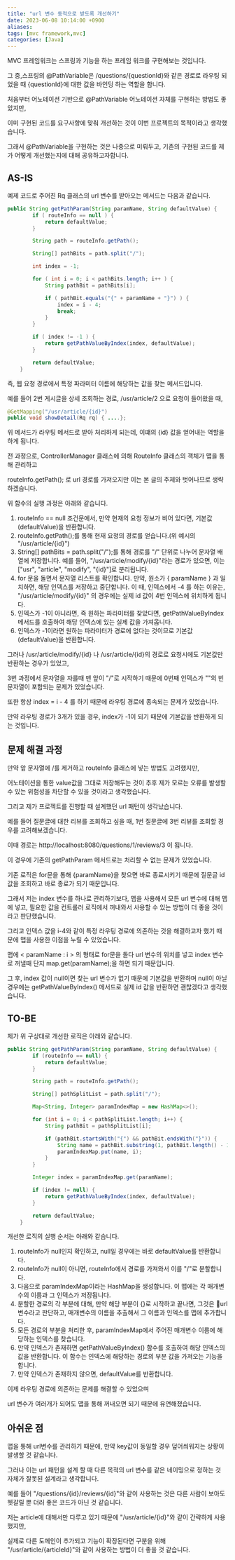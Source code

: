 ```yaml
---
title: "url 변수 동적으로 받도록 개선하기"
date: 2023-06-08 10:14:00 +0900
aliases: 
tags: [mvc framework,mvc]
categories: [Java]
---
```


MVC 프레임워크는 스프링과 기능을 하는 프레임 워크를 구현해보는 것입니다.

그 중,스프링의 @PathVariable은 /questions/{questionId}와 같은 경로로 라우팅 되었을 때
{questionId}에 대한 값을 바인딩 하는 역할을 합니다.

처음부터 어노테이션 기반으로 @PathVariable 어노테이션 자체를 구현하는 방법도 좋았지만,

이미 구현된 코드를 요구사항에 맞춰 개선하는 것이 이번 프로젝트의 목적이라고 생각했습니다.

그래서 @PathVariable을 구현하는 것은 나중으로 미뤄두고, 기존의 구현된 코드를 제가 어떻게 개선했는지에 대해 공유하고자합니다.

## **AS-IS**

예제 코드로 주어진 Rq 클래스의 url 변수를 받아오는 메서드는 다음과 같습니다.

```java
public String getPathParam(String paramName, String defaultValue) {
        if ( routeInfo == null ) {
            return defaultValue;
        }

        String path = routeInfo.getPath();

        String[] pathBits = path.split("/");

        int index = -1;

        for ( int i = 0; i < pathBits.length; i++ ) {
            String pathBit = pathBits[i];

            if ( pathBit.equals("{" + paramName + "}") ) {
                index = i - 4;
                break;
            }
        }

        if ( index != -1 ) {
            return getPathValueByIndex(index, defaultValue);
        }

        return defaultValue;
    }

```

즉, 웹 요청 경로에서 특정 파라미터 이름에 해당하는 값을 찾는 메서드입니다.

예를 들어 2번 게시글을 상세 조회하는 경로, /usr/article/2 으로 요청이 들어왔을 때,

```java
@GetMapping("/usr/article/{id}")
public void showDetail(Rq rq) { ....};
```
위 메서드가 라우팅 메서드로 받아 처리하게 되는데, 이떄의 {id} 값을 얻어내는 역할을 하게 됩니다.

전 과정으로, ControllerManager 클래스에 의해 RouteInfo 클래스의 객체가 맵을 통해 관리하고

routeInfo.getPath(); 로 url 경로를 가져오지만 이는 본 글의 주제와 벗어나므로 생략하겠습니다.

위 함수의 실행 과정은 아래와 같습니다.

1. routeInfo == null 조건문에서, 만약 현재의 요청 정보가 비어 있다면, 기본값(defaultValue)을 반환합니다. 
2. routeInfo.getPath();를 통해 현재 요청의 경로를 얻습니다.(위 예시의 "/usr/article/{id}")
3. String[] pathBits = path.split("/");를 통해 경로를 "/" 단위로 나누어 문자열 배열에 저장합니다. 예를 들어, "/usr/article/modify/{id}"라는 경로가 있으면, 이는 ["usr", "article", "modify", "{id}"]로 분리됩니다.
4. for 문을 돌면서 문자열 리스트를 확인합니다. 만약, 원소가 { paramName } 과 일치하면, 해당 인덱스를 저장하고 중단합니다. 이 때, 인덱스에서 -4 를 하는 이유는, "/usr/article/modify/{id}" 의 경우에는 실제 id 값이 4번 인덱스에 위치하게 됩니다.
5. 인덱스가 -1이 아니라면, 즉 원하는 파라미터를 찾았다면, getPathValueByIndex 메서드를 호출하여 해당 인덱스에 있는 실제 값을 가져옵니다.
6. 인덱스가 -1이라면 원하는 파라미터가 경로에 없다는 것이므로 기본값(defaultValue)을 반환합니다.

그러나 /usr/article/modify/{id} 나 /usr/article/{id}의 경로로 요청시에도 기본값만 반환하는 경우가 있었고,

3번 과정에서 문자열을 자를때 맨 앞이 "/"로 시작하기 때문에 0번째 인덱스가 ""의 빈 문자열이 포함되는 문제가 있었습니다.

또한 항상 index = i - 4 를 하기 때문에 라우팅 경로에 종속되는 문제가 있었습니다.

만약 라우팅 경로가 3개가 있을 경우, index가 -1이 되기 때문에 기본값을 반환하게 되는 것입니다.

 ## **문제 해결 과정**

만약 앞 문자열에 /를 제거하고 routeInfo 클래스에 넣는 방법도 고려했지만,

어노테이션을 통한 value값을 그대로 저장해두는 것이 추후 제가 모르는 오류를 발생할 수 있는 위험성을 차단할 수 있을 것이라고 생각했습니다.

그리고 제가 프로젝트를 진행할 때 설계했던 url 패턴이 생각났습니다.

예를 들어 질문글에 대한 리뷰를 조회하고 싶을 때, 1번 질문글에 3번 리뷰를 조회할 경우를 고려해보겠습니다.

이때 경로는 http://localhost:8080/questions/1/reviews/3 이 됩니다.

이 경우에 기존의 getPathParam 메서드로는 처리할 수 없는 문제가 있었습니다.

기존 로직은 for문을 통해 {paramName}을 찾으면 바로 종료시키기 때문에 질문글 id 값을 조회하고 바로 종료가 되기 때문입니다.

그래서 저는 index 변수를 하나로 관리하기보다, 맵을 사용해서 모든 url 변수에 대해 맵에 넣고, 필요한 값을 컨트롤러 로직에서 꺼내와서 사용할 수 있는 방법이 더 좋을 것이라고 판단했습니다.

그리고 인덱스 값을 i-4와 같이 특정 라우팅 경로에 의존하는 것을 해결하고자 했기 때문에 맵을 사용한 이점을 누릴 수 있었습니다.

맵에 < paramName : i > 의 형태로 for문을 돌다 url 변수의 위치를 넣고 index 변수로 꺼낼때 단지 map.get(paramName);을 하면 되기 때문입니다.

그 후, index 값이 null이면 찾는 url 변수가 없기 때문에 기본값을 반환하며 null이 아닐 경우에는 getPathValueByIndex() 메서드로 실제 id 값을 반환하면 괜찮겠다고 생각했습니다.

## **TO-BE**

제가 위 구상대로 개선한 로직은 아래와 같습니다.

```java
public String getPathParam(String paramName, String defaultValue) {
        if (routeInfo == null) {
            return defaultValue;
        }

        String path = routeInfo.getPath();

        String[] pathSplitList = path.split("/");

        Map<String, Integer> paramIndexMap = new HashMap<>();

        for (int i = 0; i < pathSplitList.length; i++) {
            String pathBit = pathSplitList[i];

            if (pathBit.startsWith("{") && pathBit.endsWith("}")) {
                String name = pathBit.substring(1, pathBit.length() - 1);
                paramIndexMap.put(name, i);
            }
        }

        Integer index = paramIndexMap.get(paramName);

        if (index != null) {
            return getPathValueByIndex(index, defaultValue);
        }

        return defaultValue;
    }
```

개선한 로직의 실행 순서는 아래와 같습니다.

1. routeInfo가 null인지 확인하고, null일 경우에는 바로 defaultValue를 반환합니다.
2. routeInfo가 null이 아니면, routeInfo에서 경로를 가져와서 이를 "/"로 분할합니다.
3. 다음으로 paramIndexMap이라는 HashMap을 생성합니다. 이 맵에는 각 매개변수의 이름과 그 인덱스가 저장됩니다.
4. 분할한 경로의 각 부분에 대해, 만약 해당 부분이 {}로 시작하고 끝나면, 그것은 url변수라고 판단하고, 매개변수의 이름을 추출해서 그 이름과 인덱스를 맵에 추가합니다.
5. 모든 경로의 부분을 처리한 후, paramIndexMap에서 주어진 매개변수 이름에 해당하는 인덱스를 찾습니다.
6. 만약 인덱스가 존재하면 getPathValueByIndex() 함수를 호출하여 해당 인덱스의 값을 반환합니다. 이 함수는 인덱스에 해당하는 경로의 부분 값을 가져오는 기능을 합니다.
7. 만약 인덱스가 존재하지 않으면, defaultValue를 반환합니다.

이제 라우팅 경로에 의존하는 문제를 해결할 수 있었으며

url 변수가 여러개가 되어도 맵을 통해 꺼내오면 되기 때문에 유연해졌습니다.

## **아쉬운 점**

맵을 통해 url변수를 관리하기 때문에, 만약 key값이 동일할 경우 덮어씌워지는 상황이 발생할 것 같습니다.

그러나 이는 url 패턴을 설계 할 때 다른 목적의 url 변수를 같은 네이밍으로 정하는 것 자체가 잘못된 설계라고 생각합니다.

예를 들어 "/questions/{id}/reviews/{id}"와 같이 사용하는 것은 다른 사람이 보아도 헷갈릴 뿐 더러 좋은 코드가 아닌 것 같습니다.

저는 article에 대해서만 다루고 있기 때문에 "/usr/article/{id}"와 같이 간략하게 사용했지만,

실제로 다른 도메인이 추가되고 기능이 확장된다면 구분을 위해 "/usr/article/{articleId}"와 같이 사용하는 방법이 더 좋을 것 같습니다.

 
 


